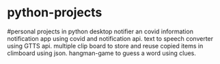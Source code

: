 # python-projects
#personal projects in python
desktop notifier an covid information notification app using covid and notification api.
text to speech  converter using  GTTS api.
multiple clip board to store and reuse copied items in climboard using json.
hangman-game to guess a word using clues.

